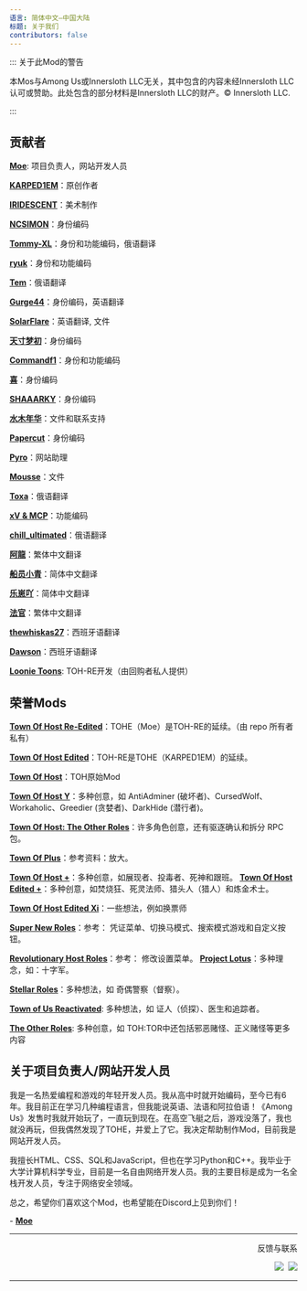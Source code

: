 ```yaml
---
语言: 简体中文—中国大陆
标题: 关于我们
contributors: false
---
```


::: 关于此Mod的警告

本Mos与Among Us或Innersloth LLC无关，其中包含的内容未经Innersloth LLC认可或赞助。此处包含的部分材料是Innersloth LLC的财产。© Innersloth LLC.

:::

## 贡献者

[**Moe**](https://github.com/0xDrMoe): 项目负责人，网站开发人员

[**KARPED1EM**](https://github.com/KARPED1EM)：原创作者

[**IRIDESCENT**](https://space.bilibili.com/434079598)：美术制作

[**NCSIMON**](https://github.com/NCSIMON)：身份编码

[**Tommy-XL**](https://github.com/Tommy-XL)：身份和功能编码，俄语翻译

[**ryuk**](https://github.com/ryuk201198)：身份和功能编码

[**Tem**](https://github.com/mogekonik1)：俄语翻译

[**Gurge44**](https://www.youtube.com/@200iqguy)：身份编码，英语翻译

[**SolarFlare**](https://www.twitch.tv/kinesylve)：英语翻译, 文件

[**天寸梦初**](https://github.com/Huier-Huang)：身份编码

[**Commandf1**](https://github.com/commandf1)：身份和功能编码

[**喜**](https://github.com/pear666)：身份编码

[**SHAAARKY**](https://github.com/SHAAARKY)：身份编码

[**水木年华**](#)：文件和联系支持

[**Papercut**](https://github.com/lars-wu)：身份编码

[**Pyro**](https://youtube.com/@Pyro0TV)：网站助理

[**Mousse**](https://github.com/Sand-and-Beans)：文件

[**Тоха**](#)：俄语翻译

[**xV & MCP**](https://github.com/xVCantCode)：功能编码

[**chill_ultimated**](https://www.youtube.com/@chill_ultimated)：俄语翻译

[**阿龍**](https://github.com/NetherDragonTw)：繁体中文翻译

[**船员小青**](https://github.com/CrewCyan)：简体中文翻译

[**乐崽吖**](https://github.com/LezaiYa)：简体中文翻译

[**法官**](https://github.com/hinhinarrrrrr)：繁体中文翻译

[**thewhiskas27**](https://github.com/Thewhiskas27)：西班牙语翻译

[**Dawson**](https://youtu.be/MTW4sIL9Dpw?si=LpHF7tX6Aj5WLwFD)：西班牙语翻译

[**Loonie Toons**](https://github.com/Loonie-Toons): TOH-RE开发（由回购者私人提供）


## 荣誉Mods 

[**Town Of Host Re-Edited**](https://github.com/Loonie-Toons/Re-Edited)：TOHE（Moe）是TOH-RE的延续。（由 repo 所有者私有）

[**Town Of Host Edited**](https://github.com/KARPED1EM/TownOfHostEdited)：TOH-RE是TOHE（KARPED1EM）的延续。

[**Town Of Host**](https://github.com/tukasa0001/TownOfHost)：TOH原始Mod

[**Town Of Host Y**](https://github.com/Yumenopai/TownOfHost_Y)：多种创意，如 AntiAdminer (破坏者)、CursedWolf、Workaholic、Greedier (贪婪者)、DarkHide (潜行者)。

[**Town Of Host: The Other Roles**](https://github.com/music-discussion/TownOfHost-TheOtherRoles)：许多角色创意，还有驱逐确认和拆分 RPC 包。

[**Town Of Plus**](https://github.com/tugaru1975/TownOfPlus)：参考资料：放大。

[**Town Of Host +**](https://github.com/Loonie-Toons/TownOfHostPlus)：多种创意，如展现者、投毒者、死神和跟班。
[**Town Of Host Edited +**](https://github.com/Gurge44/TOHE_PLUS)：多种创意，如焚烧狂、死灵法师、猎头人（猎人）和炼金术士。

[**Town Of Host Edited Xi**](https://github.com/TOHEX-Official/TownOfHostEdited-Xid)：一些想法，例如换票师

[**Super New Roles**](https://github.com/SuperNewRoles/SuperNewRoles)：参考： 凭证菜单、切换马模式、搜索模式游戏和自定义按钮。

[**Revolutionary Host Roles**](https://github.com/sansaaaaai/Revolutionary-host-roles)：参考： 修改设置菜单。
[**Project Lotus**](https://github.com/ImaMapleTree/Lotus)：多种理念，如：十字军。

[**Stellar Roles**](https://github.com/Mr-Fluuff/StellarRolesAU)：多种想法，如 奇偶警察（督察）。

[**Town of Us Reactivated**](https://github.com/eDonnes124/Town-Of-Us-R): 多种想法，如 证人（侦探）、医生和追踪者。

[**The Other Roles**](https://github.com/TheOtherRolesAU/TheOtherRoles): 多种创意，如 TOH:TOR中还包括邪恶赌怪、正义赌怪等更多内容

## 关于项目负责人/网站开发人员

我是一名热爱编程和游戏的年轻开发人员。我从高中时就开始编码，至今已有6年。我目前正在学习几种编程语言，但我能说英语、法语和阿拉伯语！《Among Us》发售时我就开始玩了，一直玩到现在。在高空飞艇之后，游戏没落了，我也就没再玩，但我偶然发现了TOHE，并爱上了它。我决定帮助制作Mod，目前我是网站开发人员。 

我擅长HTML、CSS、SQL和JavaScript，但也在学习Python和C++。我毕业于大学计算机科学专业，目前是一名自由网络开发人员。我的主要目标是成为一名全栈开发人员，专注于网络安全领域。

总之，希望你们喜欢这个Mod，也希望能在Discord上见到你们！

\- [**Moe**](https://github.com/0xDrMoe)

---

<p align="right">反馈与联系</p>

<p align="right">
<a href="https://discord.gg/tohe" target="_blank"><img src="https://img.shields.io/badge/Discord%20-%231DA1F2.svg?&style=for-the-badge&logo=discord&logoColor=white&color=5662f6"/></a>&nbsp;
<a href="https://github.com/0xDrMoe/TownofHost-Enhanced" target="_blank"><img src="https://img.shields.io/badge/Github%20-%231DA1F2.svg?&style=for-the-badge&logo=github&logoColor=white&color=181717"/></a>
</p>

---